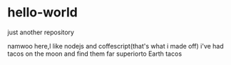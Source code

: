 # hello-world
just another repository

namwoo here,l like nodejs and coffescript(that's what i made off)
i've had tacos on the moon and find them far superiorto Earth tacos

